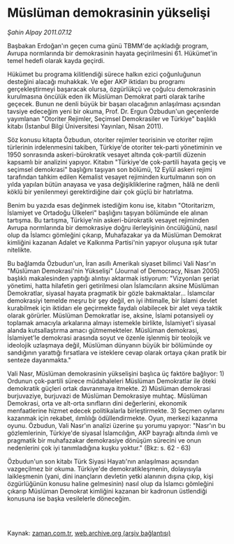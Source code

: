 # Müslüman demokrasinin yükselişi

*Şahin Alpay 2011.07.12*

<td class="columnist-detail">
<p>Başbakan Erdoğan'ın geçen cuma günü TBMM'de açıkladığı program, Avrupa normlarında bir demokrasinin hayata geçirilmesini 61. Hükümet'in temel hedefi olarak kayda geçirdi.</p>
<p>
<div id="haberMetinDiv">
<p>Hükümet bu programa kilitlendiği sürece halkın ezici çoğunluğunun desteğini alacağı muhakkak. Ve eğer AKP iktidarı bu programı gerçekleştirmeyi başaracak olursa, özgürlükçü ve çoğulcu demokrasinin kurulmasına öncülük eden ilk Müslüman Demokrat parti olarak tarihe geçecek. Bunun ne denli büyük bir başarı olacağının anlaşılması açısından tavsiye edeceğim yeni bir okuma, Prof. Dr. Ergun Özbudun'un geçenlerde yayımlanan "Otoriter Rejimler, Seçimsel Demokrasiler ve Türkiye" başlıklı kitabı (İstanbul Bilgi Üniversitesi Yayınları, Nisan 2011).
<p>Söz konusu kitapta Özbudun, otoriter rejimler teorisinin ve otoriter rejim türlerinin irdelenmesini takiben, Türkiye'de otoriter tek-parti yönetiminin ve 1950 sonrasında askeri-bürokratik vesayet altında çok-partili düzenin kapsamlı bir analizini yapıyor. Kitabın "Türkiye'de çok-partili hayata geçiş ve seçimsel demokrasi" başlığını taşıyan son bölümü, 12 Eylül askeri rejimi tarafından tahkim edilen Kemalist vesayet rejiminden kurtulmanın son on yılda yapılan bütün anayasa ve yasa değişikliklerine rağmen, hâlâ ne denli köklü bir yenilenmeyi gerektirdiğine dair çok güçlü bir hatırlatma.
<p>Benim bu yazıda esas değinmek istediğim konu ise, kitabın "Otoritarizm, İslamiyet ve Ortadoğu Ülkeleri" başlığını taşıyan bölümünde ele alınan tartışma. Bu tartışma, Türkiye'nin askeri-bürokratik vesayet rejiminden Avrupa normlarında bir demokrasiye doğru ilerleyişinin öncülüğünü, nasıl olup da İslamcı gömleğini çıkarıp, Muhafazakar ya da Müslüman Demokrat kimliğini kazanan Adalet ve Kalkınma Partisi'nin yapıyor oluşuna ışık tutar nitelikte.
<p>Bu bağlamda Özbudun'un, İran asıllı Amerikalı siyaset bilimci Vali Nasr'ın "Müslüman Demokrasi'nin Yükselişi" (Journal of Democracy, Nisan 2005) başlıklı makalesinden yaptığı alıntıyı aktarmak istiyorum: "Vizyonları şeriat yönetimi, hatta hilafetin geri getirilmesi olan İslamcıların aksine Müslüman Demokratlar, siyasal hayata pragmatik bir gözle bakmaktalar... İslamcılar demokrasiyi temelde meşru bir şey değil, en iyi ihtimalle, bir İslami devlet kurabilmek için iktidarı ele geçirmekte faydalı olabilecek bir alet veya taktik olarak görürler. Müslüman Demokratlar ise, aksine, İslami potansiyeli oy toplamak amacıyla arkalarına almayı istemekle birlikte, İslamiyet'i siyasal alanda kutsallaştırma amacı gütmemekteler. Müslüman demokrasi, İslamiyet'le demokrasi arasında soyut ve özenle işlenmiş bir teolojik ve ideolojik uzlaşmaya değil, Müslüman dünyanın büyük bir bölümünde oy sandığının yarattığı fırsatlara ve isteklere cevap olarak ortaya çıkan pratik bir senteze dayanmakta."
<p>Vali Nasr, Müslüman demokrasinin yükselişini başlıca üç faktöre bağlıyor: 1) Ordunun çok-partili sürece müdahaleleri Müslüman Demokratlar ile öteki demokratik güçleri ortak davranmaya itmekte. 2) Müslüman demokrasi burjuvaziye, burjuvazi de Müslüman Demokrasiye muhtaç. Müslüman Demokrasi, orta ve alt-orta sınıfların dini değerlerini, ekonomik menfaatlerine hizmet edecek politikalarla birleştirmekte. 3) Seçmen oylarını kazanmak için rekabet, ılımlılığı ödüllendirmekte. Oyun, merkezi kazanma oyunu. Özbudun, Vali Nasr'ın analizi üzerine şu yorumu yapıyor: "Nasr'ın bu gözlemlerinin, Türkiye'de siyasal İslamcılığın, AKP bayrağı altında ılımlı ve pragmatik bir muhafazakar demokrasiye dönüşüm sürecini ve onun nedenlerini çok iyi tanımladığına kuşku yoktur." (Bkz: s. 62 - 63)
<p>Özbudun'un son kitabı Türk Siyasi Hayatı'nın anlaşılması açısından vazgeçilmez bir okuma. Türkiye'de demokratikleşmenin, dolayısıyla laikleşmenin (yani, dini inançların devletin yetki alanının dışına çıkıp, kişi özgürlüğünün konusu haline gelmesinin) nasıl olup da İslamcı gömleğini çıkarıp Müslüman Demokrat kimliğini kazanan bir kadronun üstlendiği konusuna ise başka vesilelerle döneceğim.</p></p></p></p></p></p></div>
</p>


<p><br>
		 </br></p></td>

Kaynak: [zaman.com.tr](http://zaman.com.tr/yazar.do?yazino=1157222), [web.archive.org (arşiv bağlantısı)](http://web.archive.org/web/20110720194321/http://www.zaman.com.tr:80/yazar.do?yazino=1157222)
